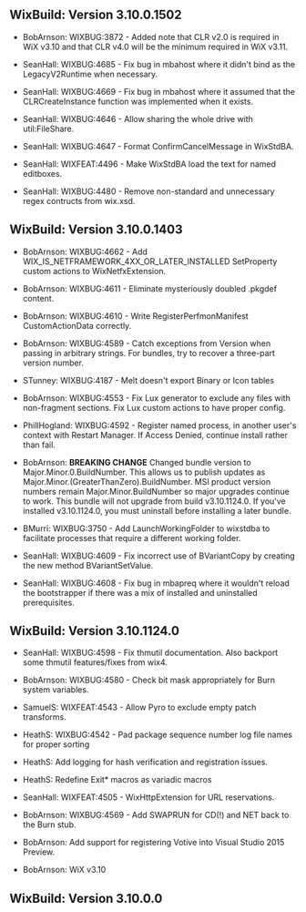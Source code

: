 ## WixBuild: Version 3.10.0.1502

* BobArnson: WIXBUG:3872 - Added note that CLR v2.0 is required in WiX v3.10 and that CLR v4.0 will be the minimum required in WiX v3.11.

* SeanHall: WIXBUG:4685 - Fix bug in mbahost where it didn't bind as the LegacyV2Runtime when necessary.

* SeanHall: WIXBUG:4669 - Fix bug in mbahost where it assumed that the CLRCreateInstance function was implemented when it exists.

* SeanHall: WIXBUG:4646 - Allow sharing the whole drive with util:FileShare.

* SeanHall: WIXBUG:4647 - Format ConfirmCancelMessage in WixStdBA.

* SeanHall: WIXFEAT:4496 - Make WixStdBA load the text for named editboxes.

* SeanHall: WIXBUG:4480 - Remove non-standard and unnecessary regex contructs from wix.xsd.

## WixBuild: Version 3.10.0.1403

* BobArnson: WIXBUG:4662 - Add WIX_IS_NETFRAMEWORK_4XX_OR_LATER_INSTALLED SetProperty custom actions to WixNetfxExtension.

* BobArnson: WIXBUG:4611 - Eliminate mysteriously doubled .pkgdef content.

* BobArnson: WIXBUG:4610 - Write RegisterPerfmonManifest CustomActionData correctly.

* BobArnson: WIXBUG:4589 - Catch exceptions from Version when passing in arbitrary strings. For bundles, try to recover a three-part version number.

* STunney: WIXBUG:4187 - Melt doesn't export Binary or Icon tables

* BobArnson: WIXBUG:4553 - Fix Lux generator to exclude any files with non-fragment sections. Fix Lux custom actions to have proper config.

* PhillHogland: WIXBUG:4592 - Register named process, in another user's context with Restart Manager.  If Access Denied, continue install rather than fail.

* BobArnson: **BREAKING CHANGE** Changed bundle version to Major.Minor.0.BuildNumber. This allows us to publish updates as Major.Minor.(GreaterThanZero).BuildNumber. MSI product version numbers remain Major.Minor.BuildNumber so major upgrades continue to work. This bundle will not upgrade from build v3.10.1124.0. If you've installed v3.10.1124.0, you must uninstall before installing a later bundle.

* BMurri: WIXBUG:3750 - Add LaunchWorkingFolder to wixstdba to facilitate processes that require a different working folder.

* SeanHall: WIXBUG:4609 - Fix incorrect use of BVariantCopy by creating the new method BVariantSetValue.

* SeanHall: WIXBUG:4608 - Fix bug in mbapreq where it wouldn't reload the bootstrapper if there was a mix of installed and uninstalled prerequisites.

## WixBuild: Version 3.10.1124.0

* SeanHall: WIXBUG:4598 - Fix thmutil documentation.  Also backport some thmutil features/fixes from wix4.

* BobArnson: WIXBUG:4580 - Check bit mask appropriately for Burn system variables.

* SamuelS: WIXFEAT:4543 - Allow Pyro to exclude empty patch transforms.

* HeathS: WIXBUG:4542 - Pad package sequence number log file names for proper sorting

* HeathS: Add logging for hash verification and registration issues.

* HeathS: Redefine Exit\* macros as variadic macros

* SeanHall: WIXFEAT:4505 - WixHttpExtension for URL reservations.

* BobArnson: WIXBUG:4569 - Add SWAPRUN for CD(!) and NET back to the Burn stub.

* BobArnson: Add support for registering Votive into Visual Studio 2015 Preview.

* BobArnson: WiX v3.10

## WixBuild: Version 3.10.0.0
